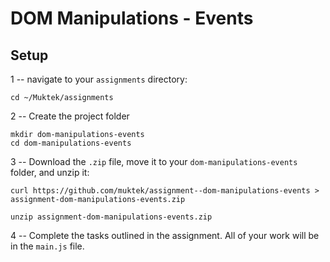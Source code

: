# DOM Manipulations - Events

## Setup
1 -- navigate to your `assignments` directory:
```
cd ~/Muktek/assignments
```

2 -- Create the project folder
```
mkdir dom-manipulations-events
cd dom-manipulations-events
```

3 -- Download the `.zip` file, move it to your `dom-manipulations-events` folder, and unzip it:

```
curl https://github.com/muktek/assignment--dom-manipulations-events > assignment-dom-manipulations-events.zip

unzip assignment-dom-manipulations-events.zip
```

4 -- Complete the tasks outlined in the assignment. All of your work will be in the `main.js` file.

